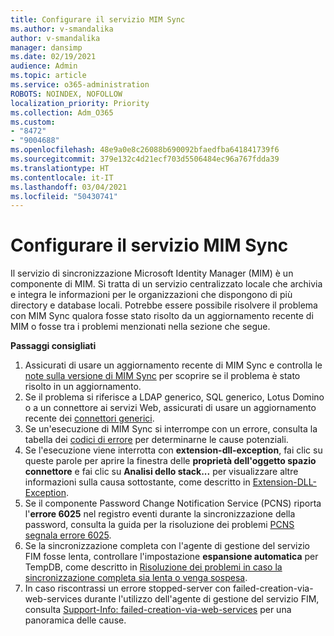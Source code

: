 ```yaml
---
title: Configurare il servizio MIM Sync
ms.author: v-smandalika
author: v-smandalika
manager: dansimp
ms.date: 02/19/2021
audience: Admin
ms.topic: article
ms.service: o365-administration
ROBOTS: NOINDEX, NOFOLLOW
localization_priority: Priority
ms.collection: Adm_O365
ms.custom:
- "8472"
- "9004688"
ms.openlocfilehash: 48e9a0e8c26088b690092bfaedfba641841739f6
ms.sourcegitcommit: 379e132c4d21ecf703d5506484ec96a767fdda39
ms.translationtype: HT
ms.contentlocale: it-IT
ms.lasthandoff: 03/04/2021
ms.locfileid: "50430741"
---
```

# <a name="configure-mim-sync-service"></a>Configurare il servizio MIM Sync

Il servizio di sincronizzazione Microsoft Identity Manager (MIM) è un componente di MIM. Si tratta di un servizio centralizzato locale che archivia e integra le informazioni per le organizzazioni che dispongono di più directory e database locali. Potrebbe essere possibile risolvere il problema con MIM Sync qualora fosse stato risolto da un aggiornamento recente di MIM o fosse tra i problemi menzionati nella sezione che segue.

**Passaggi consigliati**

1. Assicurati di usare un aggiornamento recente di MIM Sync e controlla le [note sulla versione di MIM Sync](https://docs.microsoft.com/microsoft-identity-manager/reference/version-history) per scoprire se il problema è stato risolto in un aggiornamento.
2. Se il problema si riferisce a LDAP generico, SQL generico, Lotus Domino o a un connettore ai servizi Web, assicurati di usare un aggiornamento recente dei [connettori generici](https://docs.microsoft.com/microsoft-identity-manager/reference/microsoft-identity-manager-2016-connector-version-history).
3. Se un'esecuzione di MIM Sync si interrompe con un errore, consulta la tabella dei [codici di errore](https://docs.microsoft.com/microsoft-identity-manager/reference/maerrorcodes) per determinarne le cause potenziali.
4. Se l'esecuzione viene interrotta con **extension-dll-exception**, fai clic su queste parole per aprire la finestra delle **proprietà dell'oggetto spazio connettore** e fai clic su **Analisi dello stack...** per visualizzare altre informazioni sulla causa sottostante, come descritto in [Extension-DLL-Exception](https://social.technet.microsoft.com/wiki/contents/articles/7515.fim-troubleshooting-extension-dll-exception.aspx).
5. Se il componente Password Change Notification Service (PCNS) riporta l'**errore 6025** nel registro eventi durante la sincronizzazione della password, consulta la guida per la risoluzione dei problemi [PCNS segnala errore 6025](https://social.technet.microsoft.com/wiki/contents/articles/4159.pcns-troubleshooting-event-id-6025.aspx).
6. Se la sincronizzazione completa con l'agente di gestione del servizio FIM fosse lenta, controllare l'impostazione **espansione automatica** per TempDB, come descritto in [Risoluzione dei problemi in caso la sincronizzazione completa sia lenta o venga sospesa](https://social.technet.microsoft.com/wiki/contents/articles/14713.troubleshooting-fim-performance-slow-or-hanging-full-synchronization.aspx).
7. In caso riscontrassi un errore stopped-server con failed-creation-via-web-services durante l'utilizzo dell'agente di gestione del servizio FIM, consulta [Support-Info: failed-creation-via-web-services](https://docs.microsoft.com/archive/blogs/iamsupport/support-info-fimma-failed-creation-via-web-services) per una panoramica delle cause.

